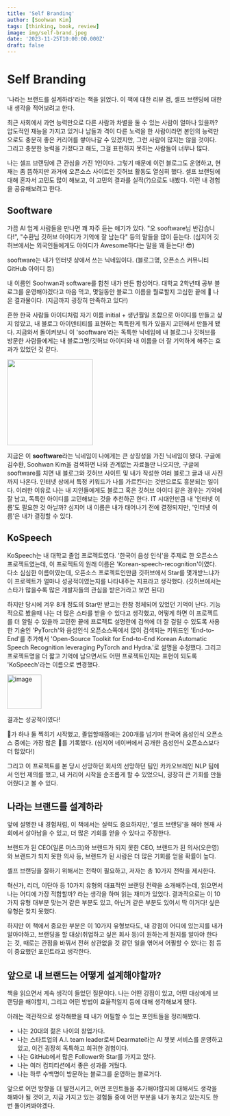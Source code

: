 ```yaml
---
title: 'Self Branding'
author: [Soohwan Kim]
tags: [thinking, book, review]
image: img/self-brand.jpeg
date: '2023-11-25T10:00:00.000Z'
draft: false
---
```


# Self Branding
  
'나라는 브랜드를 설계하라'라는 책을 읽었다. 이 책에 대한 리뷰 겸, 셀프 브랜딩에 대한 내 생각을 적어보려고 한다.   
  
최근 사회에서 과연 능력만으로 다른 사람과 차별을 둘 수 있는 사람이 얼마나 있을까? 압도적인 재능을 가지고 있거나 남들과 격이 다른 노력을 한 사람이라면 본인의 능력만으로도 충분히 좋은 커리어를 쌓아나갈 수 있겠지만, 그런 사람이 많지는 않을 것이다. 그리고 충분한 능력을 가졌다고 해도, 그걸 표현하지 못하는 사람들이 너무나 많다.
  
나는 셀프 브랜딩에 큰 관심을 가진 1인이다. 그렇기 때문에 이런 블로그도 운영하고, 현재는 좀 뜸하지만 과거에 오픈소스 사이트인 깃허브 활동도 열심히 했다. 셀프 브랜딩에 대해 혼자서 고민도 많이 해보고, 이 고민의 결과를 실적(?)으로도 내봤다. 이런 내 경험을 공유해보려고 한다. 
  
## Sooftware

가끔 AI 업계 사람들을 만나면 꽤 자주 듣는 얘기가 있다. "오 sooftware님 반갑습니다!", "수환님 깃허브 아이디가 기억에 잘 남는다" 등의 말들을 많이 듣는다. (심지어 깃허브에서는 외국인들에게도 아이디가 Awesome하다는 말을 꽤 듣는다! 😎)
  
sooftware는 내가 인터넷 상에서 쓰는 닉네임이다. (블로그명, 오픈소스 커뮤니티 GitHub 아이디 등)  
  
내 이름인 Soohwan과 software를 합친 내가 만든 합성어다. 대학교 2학년때 공부 블로그를 운영해야겠다고 마음 먹고, 몇일동안 블로그 이름을 뭘로할지 고심한 끝에 🤔 나온 결과물이다. (지금까지 굉장히 만족하고 있다!)   
  
흔한 한국 사람들 아이디처럼 자기 이름 initial + 생년월일 조합으로 아이디를 만들고 싶지 않았고, 내 블로그 아이덴티티를 표현하는 독특한게 뭐가 있을지 고민해서 만들게 됐다. 지금와서 돌이켜보니 이 'sooftware'라는 독특한 닉네임에 내 블로그나 깃허브를 방문한 사람들에게는 내 블로그명/깃허브 아이디와 내 이름을 더 잘 기억하게 해주는 효과가 있었던 것 같다.
  
<img src="https://github.com/sooftware/sooftware.io/assets/42150335/4de8ddff-676f-45cf-b845-f569c18aeadf" height=200>
  

지금은 이 **sooftware**라는 닉네임이 나에게는 큰 상징성을 가진 닉네임이 됐다. 구글에 김수환, Soohwan Kim을 검색하면 나와 관계없는 자료들만 나오지만, 구글에 sooftware를 치면 내 블로그와 깃허브 사이트 및 내가 작성한 여러 블로그 글과 내 사진까지 나온다. 인터넷 상에서 특정 키워드가 나를 가르킨다는 것만으로도 흥분되는 일이다. 이러한 이유로 나는 내 지인들에게도 블로그 혹은 깃허브 아이디 같은 경우는 기억에 잘 남고, 독특한 아이디를 고민해보는 것을 추천하곤 한다. IT 시대인만큼 내 '인터넷 이름'도 필요한 것 아닐까? 심지어 내 이름은 내가 태어나기 전에 결정되지만, '인터넷 이름'은 내가 결정할 수 있다.
  
## KoSpeech
  
KoSpeech는 내 대학교 졸업 프로젝트였다. '한국어 음성 인식'을 주제로 한 오픈소스 프로젝트였는데, 이 프로젝트의 원래 이름은 'Korean-speech-recognition'이였다. 다소 심심한 이름이였는데, 오픈소스 프로젝트인만큼 깃허브에서 Star를 몇개받느냐가 이 프로젝트가 얼마나 성공적이였는지를 나타내주는 지표라고 생각했다. (깃허브에서는 스타가 많을수록 많은 개발자들의 관심을 받은거라고 보면 된다)   
  
하지만 당시에 겨우 8개 정도의 Star만 받고는 한참 정체되어 있었던 기억이 난다. 기능적으로 봤을때 나는 더 많은 스타를 받을 수 있다고 생각했고, 어떻게 하면 이 프로젝트를 더 알릴 수 있을까 고민한 끝에 프로젝트 설명란에 검색에 더 잘 걸릴 수 있도록 사용한 기술인 'PyTorch'와 음성인식 오픈소스쪽에서 많이 검색되는 키워드인 'End-to-End'를 추가해서 'Open-Source Toolkit for End-to-End Korean Automatic Speech Recognition leveraging PyTorch and Hydra.'로 설명을 수정했다. 그리고 프로젝트명을 더 짧고 기억에 남으면서도 어떤 프로젝트인지는 표현이 되도록 'KoSpeech'라는 이름으로 변경했다.   
  
<img height="80" alt="image" src="https://github.com/sooftware/sooftware.io/assets/42150335/5443d336-0164-4082-9b6e-1d5f17a2e722">

결과는 성공적이였다!
  
🌟가 하나 둘 찍히기 시작했고, 졸업할때쯤에는 200개를 넘기며 한국어 음성인식 오픈소스 중에는 가장 많은 🌟를 기록했다. (심지어 네이버에서 공개한 음성인식 오픈소스보다 더 많았다!) 
  
그리고 이 프로젝트를 본 당시 선망하던 회사의 선망하던 팀인 카카오브레인 NLP 팀에서 인턴 제의를 했고, 내 커리어 시작을 순조롭게 할 수 있었으니, 굉장히 큰 기회를 만들어줬다고 볼 수 있다.  
  
## 나라는 브랜드를 설계하라
  
앞에 설명한 내 경험처럼, 이 책에서는 실력도 중요하지만, '셀프 브랜딩'을 해야 현재 사회에서 살아남을 수 있고, 더 많은 기회를 얻을 수 있다고 주장한다.  
  
브랜드가 된 CEO(일론 머스크)와 브랜드가 되지 못한 CEO, 브랜드가 된 의사(오은영)와 브랜드가 되지 못한 의사 등, 브랜드가 된 사람은 더 많은 기회를 얻을 확률이 높다.
  
셀프 브랜딩을 잘하기 위해서는 전략이 필요하고, 저자는 총 10가지 전략을 제시한다.
  
혁신가, 리더, 이단아 등 10가지 유형의 대표적인 브랜딩 전략을 소개해주는데, 읽으면서 나는 어디에 가장 적합할까? 라는 생각을 하며 읽는 재미가 있었다. 결과적으로는 이 10가지 유형 대부분 맞는거 같은 부분도 있고, 아닌거 같은 부분도 있어서 딱 이거다! 싶은 유형은 찾지 못했다.  
  
하지만 이 책에서 중요한 부분은 이 10가지 유형보다도, 내 강점이 어디에 있는지를 내가 알아야하고, 브랜딩을 할 대상(취업하고 싶은 회사 등)이 원하는게 뭔지를 알아야 한다는 것, 때로는 관점을 바꿔서 전혀 상관없을 것 같던 일을 엮어서 어필할 수 있다는 점 등이 중요했던 포인트라고 생각한다.  
  
## 앞으로 내 브랜드는 어떻게 설계해야할까?
  
책을 읽으면서 계속 생각이 들었던 질문이다. 나는 어떤 강점이 있고, 어떤 대상에게 브랜딩을 해야할지, 그리고 어떤 방법이 효율적일지 등에 대해 생각해보게 됐다.  
  
아래는 객관적으로 생각해봤을 때 내가 어필할 수 있는 포인트들을 정리해봤다.
  
- 나는 20대의 젊은 나이의 창업가다.
- 나는 스타트업의 A.I. team leader로써 Dearmate라는 AI 챗봇 서비스를 운영하고 있고, 이건 굉장히 독특하고 희귀한 경험이다.
- 나는 GitHub에서 많은 Follower와 Star를 가지고 있다.
- 나는 여러 컴피티션에서 좋은 성과를 거뒀다.
- 나는 하루 수백명이 방문하는 블로그를 운영하는 블로거다.
  
앞으로 어떤 방향을 더 발전시키고, 어떤 포인트들을 추가해야할지에 대해서도 생각을 해봐야 될 것이고, 지금 가지고 있는 경험들 중에 어떤 부분을 내가 놓치고 있는지도 한 번 돌이켜봐야겠다. 
